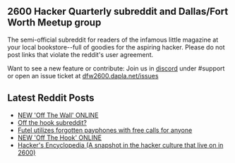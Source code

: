 ## 2600 Hacker Quarterly subreddit and Dallas/Fort Worth Meetup group
The semi-official subreddit for readers of the infamous little magazine at your local bookstore--full of goodies for the aspiring hacker. Please do not post links that violate the reddit's user agreement.

Want to see a new feature or contribute: 
Join us in [discord](https://dfw2600.dapla.net/chat) under #support or open an issue ticket at [dfw2600.dapla.net/issues](https://dfw2600.dapla.net/issues)

## Latest Reddit Posts
<!-- BLOG-POST-LIST:START -->
- [NEW 'Off The Wall' ONLINE](https://2600.com/wall/01-10-2024)
- [Off the hook subreddit?](https://www.reddit.com/r/2600/comments/1fu27x2/off_the_hook_subreddit/)
- [Futel utilizes forgotten payphones with free calls for anyone](https://www.reddit.com/r/2600/comments/1fsmjk0/futel_utilizes_forgotten_payphones_with_free/)
- [NEW 'Off The Hook' ONLINE](https://2600.com/hook/25-09-2024)
- [Hacker's Encyclopedia (A snapshot in the hacker culture that live on in 2600)](https://www.reddit.com/r/2600/comments/1fphvxj/hackers_encyclopedia_a_snapshot_in_the_hacker/)
<!-- BLOG-POST-LIST:END -->
